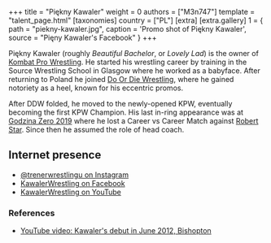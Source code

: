 +++
title = "Piękny Kawaler"
weight = 0
authors = ["M3n747"]
template = "talent_page.html"
[taxonomies]
country = ["PL"]
[extra]
[extra.gallery]
1 = { path = "piekny-kawaler.jpg", caption = 'Promo shot of Piękny Kawaler', source = "Pięny Kawaler's Facebook" }
+++

Piękny Kawaler (roughly _Beautiful Bachelor_, or _Lovely Lad_) is the owner of [Kombat Pro Wrestling](@/o/kpw.md).
He started his wrestling career by training in the Source Wrestling School in Glasgow where he worked as a babyface.
After returning to Poland he joined [Do Or Die Wrestling](@/o/ddw.md), where he gained notoriety as a heel, known for his eccentric promos.

After DDW folded, he moved to the newly-opened KPW, eventually becoming the first KPW Champion.
His last in-ring appearance was at [Godzina Zero 2019](@/e/kpw/2019-08-17-kpw-godzina-zero-2019.md) where he lost a Career vs Career Match against [Robert Star](@/w/robert-star.md).
Since then he assumed the role of head coach.

## Internet presence

* [@trenerwrestlingu on Instagram](https://www.instagram.com/trenerwrestlingu/)
* [KawalerWrestling on Facebook](https://www.facebook.com/kawalerwrestling/)
* [KawalerWrestling on YouTube](https://www.youtube.com/user/kawalerwrestling)

### References

* [YouTube video: Kawaler's debut in June 2012, Bishopton](https://www.youtube.com/watch?v=Hw6T_xAz5SY)

